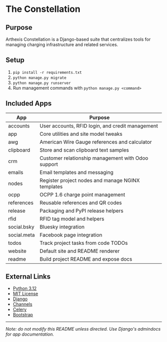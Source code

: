 # The Constellation

## Purpose
Arthexis Constellation is a Django-based suite that centralizes tools for managing charging infrastructure and related services.

## Setup
1. `pip install -r requirements.txt`
2. `python manage.py migrate`
3. `python manage.py runserver`
4. Run management commands with `python manage.py <command>`

## Included Apps
| App | Purpose |
| --- | --- |
| accounts | User accounts, RFID login, and credit management |
| app | Core utilities and site model tweaks |
| awg | American Wire Gauge references and calculator |
| clipboard | Store and scan clipboard text samples |
| crm | Customer relationship management with Odoo support |
| emails | Email templates and messaging |
| nodes | Register project nodes and manage NGINX templates |
| ocpp | OCPP 1.6 charge point management |
| references | Reusable references and QR codes |
| release | Packaging and PyPI release helpers |
| rfid | RFID tag model and helpers |
| social.bsky | Bluesky integration |
| social.meta | Facebook page integration |
| todos | Track project tasks from code TODOs |
| website | Default site and README renderer |
| readme | Build project README and expose docs |

## External Links
- [Python 3.12](https://www.python.org/downloads/release/python-31210/)
- [MIT License](LICENSE)
- [Django](https://www.djangoproject.com/)
- [Channels](https://channels.readthedocs.io/)
- [Celery](https://docs.celeryq.dev/)
- [Bootstrap](https://getbootstrap.com/)

---

*Note: do not modify this README unless directed. Use Django's admindocs for app documentation.*

